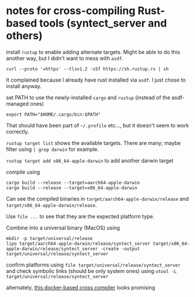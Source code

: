 # notes for cross-compiling Rust-based tools (syntect_server and others)

install `rustup` to enable adding alternate targets. Might be able to do this another way, but I didn't want to mess with `asdf`.

```
curl --proto '=https' --tlsv1.2 -sSf https://sh.rustup.rs | sh
```

It complained because I already have rust installed via `asdf`. I just chose to install anyway.

set PATH to use the newly-installed `cargo` and `rustup` (instead of the asdf-managed ones)

```
export PATH="$HOME/.cargo/bin:$PATH"
```

That should have been part of `~/.profile` etc..., but it doesn't seem to work correctly.

`rustup target list` shows the available targets. There are many; maybe filter using `| grep darwin` for example.

`rustup target add x86_64-apple-darwin` to add another darwin target

compile using

```
cargo build --release --target=aarch64-apple-darwin
cargo build --release --target=x86_64-apple-darwin
```

Can see the compiled binaries in `target/aarch64-apple-darwin/release` and `target/x86_64-apple-darwin/release`.

Use `file ...` to see that they are the expected platform type.

Combine into a universal binary (MacOS) using

```
mkdir -p target/universal/release
lipo target/aarch64-apple-darwin/release/syntect_server target/x86_64-apple-darwin/release/syntect_server -create -output target/universal/release/syntect_server
```

confirm platforms using `file target/universal/release/syntect_server` and check symbolic links (should be only system ones) using `otool -L target/universal/release/syntect_server`

alternately, [this docker-based cross compiler](https://github.com/joseluisq/rust-linux-darwin-builder) looks promising
